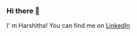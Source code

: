 ### Hi there 👋
I' m Harshitha!
You can find me on [LinkedIn](https://www.linkedin.com/in/thopuri-harshitha-7a042a206/)

<!--
**20WH1A6637/20WH1A6637** is a ✨ _special_ ✨ repository because its `README.md` (this file) appears on your GitHub profile.

Here are some ideas to get you started:

- 🔭 I’m currently working on ...
- 🌱 I’m currently learning ...
- 👯 I’m looking to collaborate on ...
- 🤔 I’m looking for help with ...
- 💬 Ask me about ...
- 📫 How to reach me: ...
- 😄 Pronouns: ...
- ⚡ Fun fact: ...
-->
